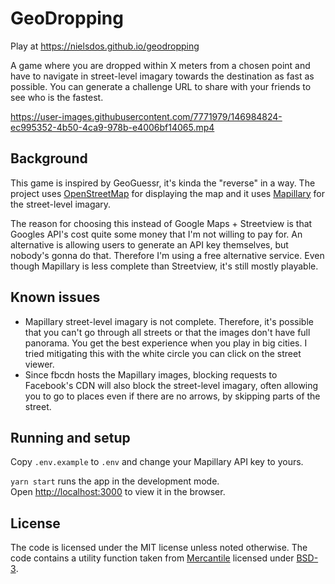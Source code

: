 # GeoDropping

Play at https://nielsdos.github.io/geodropping

A game where you are dropped within X meters from a chosen point and have to navigate in street-level imagary towards the destination as fast as possible. You can generate a challenge URL to share with your friends to see who is the fastest.


https://user-images.githubusercontent.com/7771979/146984824-ec995352-4b50-4ca9-978b-e4006bf14065.mp4


## Background

This game is inspired by GeoGuessr, it's kinda the "reverse" in a way.
The project uses [OpenStreetMap](https://www.openstreetmap.org/) for displaying the map and it uses [Mapillary](https://www.mapillary.com/) for the street-level imagary.

The reason for choosing this instead of Google Maps + Streetview is that Googles API's cost quite some money that I'm not willing to pay for. An alternative is allowing users to generate an API key themselves, but nobody's gonna do that. Therefore I'm using a free alternative service. Even though Mapillary is less complete than Streetview, it's still mostly playable.

## Known issues

* Mapillary street-level imagary is not complete. Therefore, it's possible that you can't go through all streets or that the images don't have full panorama. You get the best experience when you play in big cities. I tried mitigating this with the white circle you can click on the street viewer.
* Since fbcdn hosts the Mapillary images, blocking requests to Facebook's CDN will also block the street-level imagary, often allowing you to go to places even if there are no arrows, by skipping parts of the street.

## Running and setup

Copy `.env.example` to `.env` and change your Mapillary API key to yours.

`yarn start` runs the app in the development mode.\
Open [http://localhost:3000](http://localhost:3000) to view it in the browser.

## License

The code is licensed under the MIT license unless noted otherwise.
The code contains a utility function taken from [Mercantile](https://github.com/mapbox/mercantile/) licensed under [BSD-3](https://github.com/mapbox/mercantile/blob/main/LICENSE.txt).

